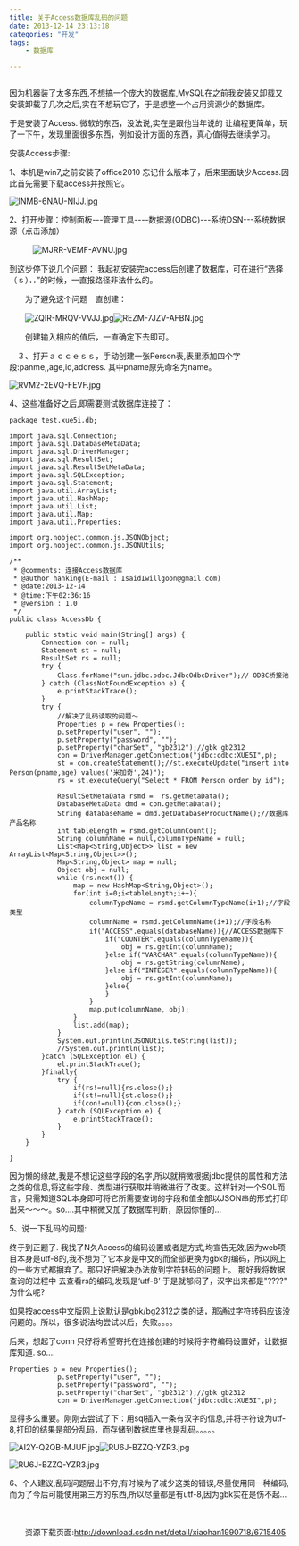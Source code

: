 ```yaml
---
title: 关于Access数据库乱码的问题
date: 2013-12-14 23:13:18
categories: "开发"
tags:
	- 数据库

---
```


``````````

``````````

因为机器装了太多东西,不想搞一个庞大的数据库,MySQL在之前我安装又卸载又安装卸载了几次之后,实在不想玩它了，于是想整一个占用资源少的数据库。

于是安装了Access. 微软的东西，没法说,实在是跟他当年说的 让编程更简单，玩了一下午，发现里面很多东西，例如设计方面的东西，真心值得去继续学习。

安装Access步骤:

1、本机是win7,之前安装了office2010 忘记什么版本了，后来里面缺少Access.因此首先需要下载access并按照它。

![INMB-6NAU-NIJJ.jpg][]

2、打开步骤：控制面板---管理工具----数据源(ODBC)---系统DSN---系统数据源（点击添加）

　　　![MJRR-VEMF-AVNU.jpg][]

到这步停下说几个问题： 我起初安装完access后创建了数据库，可在进行“选择（ｓ）．．”的时候，一直报路径非法什么的。

　　为了避免这个问题　直创建：

　　![ZQIR-MRQV-VVJJ.jpg][]![REZM-7JZV-AFBN.jpg][]

　　创建输入相应的值后，一直确定下去即可。

　３、打开ａｃｃｅｓｓ，手动创建一张Person表,表里添加四个字段:panme,,age,id,address. 其中pname原先命名为name。

![RVM2-2EVQ-FEVF.jpg][]

4、这些准备好之后,即需要测试数据库连接了：

``````````
package test.xue5i.db;

import java.sql.Connection;
import java.sql.DatabaseMetaData;
import java.sql.DriverManager;
import java.sql.ResultSet;
import java.sql.ResultSetMetaData;
import java.sql.SQLException;
import java.sql.Statement;
import java.util.ArrayList;
import java.util.HashMap;
import java.util.List;
import java.util.Map;
import java.util.Properties;

import org.nobject.common.js.JSONObject;
import org.nobject.common.js.JSONUtils;

/**
 * @comments: 连接Access数据库
 * @author hanking(E-mail : IsaidIwillgoon@gmail.com)
 * @date:2013-12-14
 * @time:下午02:36:16
 * @version : 1.0
 */
public class AccessDb {

	public static void main(String[] args) {
		Connection con = null;
		Statement st = null;
		ResultSet rs = null;
		try {
			Class.forName("sun.jdbc.odbc.JdbcOdbcDriver");// ODBC桥接池
		} catch (ClassNotFoundException e) {
			e.printStackTrace();
		}
		try {
			//解决了乱码读取的问题～
			Properties p = new Properties();
			p.setProperty("user", "");
			p.setProperty("password", "");
			p.setProperty("charSet", "gb2312");//gbk gb2312 
			con = DriverManager.getConnection("jdbc:odbc:XUE5I",p);
			st = con.createStatement();//st.executeUpdate("insert into Person(pname,age) values('米加奇',24)");
			rs = st.executeQuery("Select * FROM Person order by id");
			
			ResultSetMetaData rsmd =  rs.getMetaData();
			DatabaseMetaData dmd = con.getMetaData();
			String databaseName = dmd.getDatabaseProductName();//数据库产品名称
			int tableLength = rsmd.getColumnCount();
			String columnName = null,columnTypeName = null;
			List<Map<String,Object>> list = new ArrayList<Map<String,Object>>();
			Map<String,Object> map = null;
			Object obj = null;
			while (rs.next()) {
				map = new HashMap<String,Object>();
				for(int i=0;i<tableLength;i++){
					columnTypeName = rsmd.getColumnTypeName(i+1);//字段类型
					columnName = rsmd.getColumnName(i+1);//字段名称
					if("ACCESS".equals(databaseName)){//ACCESS数据库下
						if("COUNTER".equals(columnTypeName)){
							obj = rs.getInt(columnName);
						}else if("VARCHAR".equals(columnTypeName)){
							obj = rs.getString(columnName);
						}else if("INTEGER".equals(columnTypeName)){
							obj = rs.getInt(columnName);
						}else{
						}
					}
					map.put(columnName, obj);
				}
				list.add(map);
			}
			System.out.println(JSONUtils.toString(list));
			//System.out.println(list);
		}catch (SQLException el) {
			el.printStackTrace();
		}finally{
			try {
				if(rs!=null){rs.close();}
				if(st!=null){st.close();}
				if(con!=null){con.close();}
			} catch (SQLException e) {
				e.printStackTrace();
			}
		}
	}

}
``````````

因为懒的缘故,我是不想记这些字段的名字,所以就稍微根据jdbc提供的属性和方法之类的信息,将这些字段、类型进行获取并稍微进行了改变。这样针对一个SQL而言，只需知道SQL本身即可将它所需要查询的字段和值全部以JSON串的形式打印出来～～～。so....其中稍微又加了数据库判断，原因你懂的...

5、说一下乱码的问题:

终于到正题了. 我找了N久Access的编码设置或者是方式,均宣告无效,因为web项目本身是utf-8的,我不想为了它本身是中文的而全部更换为gbk的编码，所以网上的一些方式都摒弃了。那只好把解决办法放到字符转码的问题上。 那好我将数据查询的过程中 去查看rs的编码,发现是‘utf-8’ 于是就郁闷了，汉字出来都是"????" 为什么呢?

如果按access中文版网上说默认是gbk/bg2312之类的话，那通过字符转码应该没问题的。所以，很多说法均尝试以后，失败。。。。

后来，想起了conn 只好将希望寄托在连接创建的时候将字符编码设置好，让数据库知道. so....

``````````
Properties p = new Properties();
			p.setProperty("user", "");
			p.setProperty("password", "");
			p.setProperty("charSet", "gb2312");//gbk gb2312 
			con = DriverManager.getConnection("jdbc:odbc:XUE5I",p);
``````````

显得多么重要。刚刚去尝试了下：用sql插入一条有汉字的信息,并将字符设为utf-8,打印的结果是部分乱码，而存储到数据库里也是乱码。。。。。

![AI2Y-Q2QB-MJUF.jpg][]![RU6J-BZZQ-YZR3.jpg][]


![RU6J-BZZQ-YZR3.jpg][]


6、个人建议,乱码问题层出不穷,有时候为了减少这类的错误,尽量使用同一种编码,而为了今后可能使用第三方的东西,所以尽量都是有utf-8,因为gbk实在是伤不起...

　　　

　　资源下载页面:http://download.csdn.net/detail/xiaohan1990718/6715405


　

　　　






[INMB-6NAU-NIJJ.jpg]: static/resources/crawler/INMB-6NAU-NIJJ.jpg
[MJRR-VEMF-AVNU.jpg]: static/resources/crawler/MJRR-VEMF-AVNU.jpg
[ZQIR-MRQV-VVJJ.jpg]: static/resources/crawler/ZQIR-MRQV-VVJJ.jpg
[REZM-7JZV-AFBN.jpg]: static/resources/crawler/REZM-7JZV-AFBN.jpg
[RVM2-2EVQ-FEVF.jpg]: static/resources/crawler/RVM2-2EVQ-FEVF.jpg
[AI2Y-Q2QB-MJUF.jpg]: static/resources/crawler/AI2Y-Q2QB-MJUF.jpg
[RU6J-BZZQ-YZR3.jpg]: static/resources/crawler/RU6J-BZZQ-YZR3.jpg
